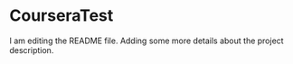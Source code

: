 # CourseraTest
I am editing the README file. Adding some more details about the project description.

